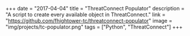+++
date = "2017-04-04"
title = "ThreatConnect Populator"
description = "A script to create every available object in ThreatConnect."
link = "https://github.com/fhightower-tc/threatconnect-populator"
image = "img/projects/tc-populator.png"
tags = ["Python", "ThreatConnect"]
+++
